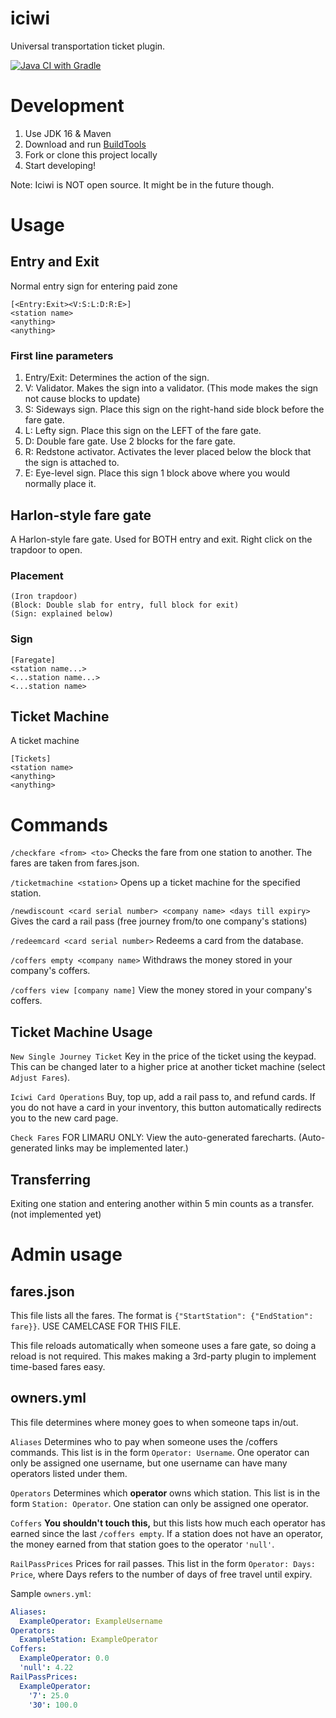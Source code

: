 # iciwi
Universal transportation ticket plugin.

[![Java CI with Gradle](https://github.com/Mineshafter61/iciwi/actions/workflows/gradle-publish.yml/badge.svg)](https://github.com/Mineshafter61/iciwi/actions/workflows/gradle-publish.yml)

# Development
1. Use JDK 16 & Maven
2. Download and run [BuildTools](https://hub.spigotmc.org/jenkins/job/BuildTools/lastSuccessfulBuild/artifact/target/BuildTools.jar)
3. Fork or clone this project locally
4. Start developing!

Note: Iciwi is NOT open source. It might be in the future though.

# Usage
## Entry and Exit
Normal entry sign for entering paid zone
```
[<Entry:Exit><V:S:L:D:R:E>]
<station name>
<anything>
<anything>
```
### First line parameters
1. Entry/Exit: Determines the action of the sign.
2. V: Validator. Makes the sign into a validator. (This mode makes the sign not cause blocks to update)
3. S: Sideways sign. Place this sign on the right-hand side block before the fare gate.
4. L: Lefty sign. Place this sign on the LEFT of the fare gate.
5. D: Double fare gate. Use 2 blocks for the fare gate.
6. R: Redstone activator. Activates the lever placed below the block that the sign is attached to.
7. E: Eye-level sign. Place this sign 1 block above where you would normally place it.

## Harlon-style fare gate
A Harlon-style fare gate. Used for BOTH entry and exit. Right click on the trapdoor to open.
### Placement
```
(Iron trapdoor)
(Block: Double slab for entry, full block for exit)
(Sign: explained below)
```
### Sign
```
[Faregate]
<station name...>
<...station name...>
<...station name>
```

## Ticket Machine
A ticket machine
```
[Tickets]
<station name>
<anything>
<anything>
```
# Commands
`/checkfare <from> <to>` Checks the fare from one station to another. The fares are taken from fares.json.

`/ticketmachine <station>` Opens up a ticket machine for the specified station.

`/newdiscount <card serial number> <company name> <days till expiry>` Gives the card a rail pass (free journey from/to one company's stations)

`/redeemcard <card serial number>` Redeems a card from the database.

`/coffers empty <company name>` Withdraws the money stored in your company's coffers.

`/coffers view [company name]` View the money stored in your company's coffers.

## Ticket Machine Usage
`New Single Journey Ticket` Key in the price of the ticket using the keypad. This can be changed later to a higher price at another ticket machine (select `Adjust Fares`).

`Iciwi Card Operations` Buy, top up, add a rail pass to, and refund cards. If you do not have a card in your inventory, this button automatically redirects you to the new card page.

`Check Fares` FOR LIMARU ONLY: View the auto-generated farecharts. (Auto-generated links may be implemented later.)

## Transferring
Exiting one station and entering another within 5 min counts as a transfer. (not implemented yet)

# Admin usage

## fares.json
This file lists all the fares. The format is `{"StartStation": {"EndStation": fare}}`. USE CAMELCASE FOR THIS FILE.

This file reloads automatically when someone uses a fare gate, so doing a reload is not required. This makes making a 3rd-party plugin to implement time-based fares easy.

## owners.yml
This file determines where money goes to when someone taps in/out.

`Aliases` Determines who to pay when someone uses the /coffers commands. This list is in the form `Operator: Username`. One operator can only be assigned one username, but one username can have many operators listed under them.

`Operators` Determines which **operator** owns which station. This list is in the form `Station: Operator`. One station can only be assigned one operator.

`Coffers` **You shouldn't touch this,** but this lists how much each operator has earned since the last `/coffers empty`. If a station does not have an operator, the money earned from that station goes to the operator `'null'`.

`RailPassPrices` Prices for rail passes. This list in the form `Operator: Days: Price`, where Days refers to the number of days of free travel until expiry.

Sample `owners.yml`:
```yml
Aliases:
  ExampleOperator: ExampleUsername
Operators:
  ExampleStation: ExampleOperator
Coffers:
  ExampleOperator: 0.0
  'null': 4.22
RailPassPrices:
  ExampleOperator:
    '7': 25.0
    '30': 100.0
```
